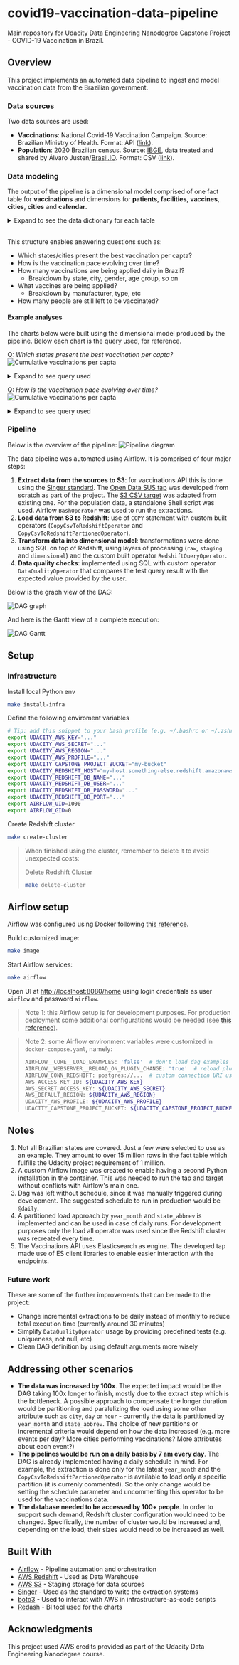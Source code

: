 # covid19-vaccination-data-pipeline
Main repository for Udacity Data Engineering Nanodegree Capstone Project - COVID-19 Vaccination in Brazil.

## Overview
This project implements an automated data pipeline to ingest and model vaccination data from the Brazilian government.

### Data sources
Two data sources are used:
- **Vaccinations**: National Covid-19 Vaccination Campaign. Source: Brazilian Ministry of Health. Format: API ([link](https://opendatasus.saude.gov.br/dataset/covid-19-vacinacao)).
- **Population**: 2020 Brazilian census. Source: [IBGE](https://www.ibge.gov.br/), data treated and shared by Álvaro Justen/[Brasil.IO](https://brasil.io/). Format: CSV ([link](https://raw.githubusercontent.com/turicas/covid19-br/master/covid19br/data/populacao-por-municipio-2020.csv)).

### Data modeling

The output of the pipeline is a dimensional model comprised of one fact table for **vaccinations** and dimensions for **patients**, **facilities**, **vaccines**, **cities**, **cities** and **calendar**.

<details>
  <summary>Expand to see the data dictionary for each table </summary>
    
| fact_vaccinations |  |  |
|---|---|---|
| vaccination_sk | text | Unique identifier of the event |
| patient_sk | text | Unique identifier of the patient |
| facility_sk | text | Unique identifier of the facility |
| vaccine_sk | text | Unique identifier of the vaccine |
| city_sk | text | Unique identifier of the city |
| vaccination_date | timestamptz | When the vaccination was applied |
| vaccinations_count | integer | `1` denoting one vaccination per event |

| dim_patients |  |  |
|---|---|---|
| patient_sk | text | Unique identifier of the patient |
| patient_id | text | Unique identifier of the patient (natural key) |
| patient_age | integer | Age of the patient at the time of vaccination |
| patient_birth_date | text | Birth date |
| patient_biological_gender_enum | text | Gender acronym |
| patient_skin_color_code | text | Skin color code |
| patient_skin_color_value | text | Skin color description |
| patient_address_city_ibge_code | text | Address city code |
| patient_address_city_name | text | Address city name |
| patient_address_state_abbrev | text | Address state abbreviation |
| patient_address_country_code | text | Address country name |
| patient_address_country_name | text | Address country code |
| patient_address_postal_code | text | Address postal code |
| patient_nationality_enum | text | Nationality acronym |
| vaccination_category_code | text | Vaccination category (elderly, healthcare workers, etc) code |
| vaccination_category_name | text | Vaccination category (elderly, healthcare workers, etc) name |
| vaccination_subcategory_code | text | Vaccination subcategory (age group, type of job, etc) code |
| vaccination_subcategory_name | text | Vaccination subcategory (age group, type of job, etc) name |

| dim_facilities |  |  |
|---|---|---|
| facility_sk | text | Unique identifier of the facility |
| facility_code | text | Unique identifier of the facility (natural key) |
| facility_registration_name | text | Formal registration name ("Razão Social") |
| facility_fantasy_name | text | Fantasy registration name ("Nome Fantasia") |
| facility_city_code | text | City IBGE code |
| facility_city_name | text | City name |
| facility_state_abbrev | text | State abbreviation |

| dim_vaccines |  |  |
|---|---|---|
| vaccine_sk | text | Unique identifier of the vaccine |
| vaccination_dose_description | text | First, second or single dose |
| vaccine_type_code | text | Vaccine type code |
| vaccine_type_name | text | Vaccine type name |
| vaccine_batch_code | text | Vaccine manufacture batch code ("Lote") |
| vaccine_manufacturer_name | text | Vaccine manufacturer name |
| vaccine_manufacturer_reference_code | text | Vaccine manufacturer code |

| dim_cities |  |  |
|---|---|---|
| city_sk | text | Unique identifier of the city |
| state | text | State abbreviation |
| state_ibge_code | text | State IBGE code |
| city_ibge_code | text | City IBGE code (7 digits) |
| city | text | City name |
| estimated_population | integer | Estimated population |
| cropped_city_ibge_code | text | Adjusted city code (6 digits) |

| dim_calendar |  |  |
|---|---|---|
| full_date | timestamptz | Full date |
| day | integer | Day of the month number |
| week | integer | Week of the year number |
| month | integer | Month number |
| year | integer | Year number |
| weekday | integer | Weekday number |

</details>

<br>

This structure enables answering questions such as:

- Which states/cities present the best vaccination per capta?
- How is the vaccination pace evolving over time?
- How many vaccinations are being applied daily in Brazil?
    - Breakdown by state, city, gender, age group, so on
- What vaccines are being applied?
    - Breakdown by manufacturer, type, etc
- How many people are still left to be vaccinated?

#### Example analyses
The charts below were built using the dimensional model produced by the pipeline. Below each chart is the query used, for reference.

Q: _Which states present the best vaccination per capta?_
![Cumulative vaccinations per capta](./images/analysis-cumulative-vaccinations-per-capta.png)

<details>
  <summary>Expand to see query used </summary>


```sql
with state_populations as
(
    -- Pre-aggregate population by state before joining
    select
        state,
        sum(estimated_population) as state_population
    from
        dim_cities
    group by 
        1
),


daily_vaccinations as
(
    select
        dca.full_date as vaccination_date,
        dfa.facility_state_abbrev as state,
        max(pop.state_population) as state_population,
        sum(fva.vaccinations_count) as daily_vaccinations
    from
        fact_vaccinations fva
        inner join
        dim_calendar dca on fva.vaccination_date = dca.full_date
        inner join
        dim_facilities dfa on fva.facility_sk = dfa.facility_sk
        inner join
        state_populations pop on dfa.facility_state_abbrev = pop.state
    where
        dfa.facility_state_abbrev != 'SC'  -- removing due to incomplete data
    group by
        1,2
),

cumulative_daily_vaccinations as
(
    select
        *,
        sum(daily_vaccinations) over (
            partition by state 
            order by vaccination_date 
            rows between unbounded preceding and current row
        )::float as cumulative_daily_vaccinations 
    from
        daily_vaccinations
)

select
    *,
    cumulative_daily_vaccinations / state_population as cumulative_daily_vaccinations_per_capta
from
    cumulative_daily_vaccinations

```
</details>

Q: _How is the vaccination pace evolving over time?_
![Cumulative vaccinations per capta](./images/analysis-daily-vaccinations-per-capta.png)

<details>
  <summary>Expand to see query used </summary>


```sql
with state_populations as
(
    -- Pre-aggregate population by state before joining
    select
        state,
        sum(estimated_population) as state_population
    from
        dim_cities
    group by 
        1
),


daily_vaccinations_per_capta as
(
    select
        dca.full_date as vaccination_date,
        dfa.facility_state_abbrev as state,
        sum(fva.vaccinations_count)::float / max(pop.state_population) as vaccinations_per_capta
    from
        fact_vaccinations fva
        inner join
        dim_calendar dca on fva.vaccination_date = dca.full_date
        inner join
        dim_facilities dfa on fva.facility_sk = dfa.facility_sk
        inner join
        state_populations pop on dfa.facility_state_abbrev = pop.state
    where
        dfa.facility_state_abbrev != 'SC'  -- removing due to incomplete data
    group by
        1,2
)

select
    *,
    avg(vaccinations_per_capta) over (
        partition by state 
        order by vaccination_date 
        rows between 29 preceding and current row
    ) as rolling_avg_30_days 
from
    daily_vaccinations_per_capta


```
</details>



### Pipeline
Below is the overview of the pipeline:
![Pipeline diagram](./images/pipeline-diagram.png)

The data pipeline was automated using Airflow. It is comprised of four major steps:
1. **Extract data from the sources to S3**: for vaccinations API this is done using the [Singer standard](https://www.singer.io/). The [Open Data SUS tap](https://github.com/lpillmann/tap-opendatasus) was developed from scratch as part of the project. The [S3 CSV target](https://github.com/lpillmann/pipelinewise-target-s3-csv) was adapted from existing one. For the population data, a standalone Shell script was used. Airflow `BashOperator` was used to run the extractions.
1. **Load data from S3 to Redshift**: use of `COPY` statement with custom built operators (`CopyCsvToRedshiftOperator` and `CopyCsvToRedshiftPartionedOperator`).
1. **Transform data into dimensional model**: transformations were done using SQL on top of Redshift, using layers of processing (`raw`, `staging` and `dimensional`) and the custom built operator `RedshiftQueryOperator`.
1. **Data quality checks**: implemented using SQL with custom operator `DataQualityOperator` that compares the test query result with the expected value provided by the user.

Below is the graph view of the DAG:

![DAG graph](./images/airflow-dag.png)

And here is the Gantt view of a complete execution:

![DAG Gantt](./images/airflow-gantt.png)

## Setup
### Infrastructure
Install local Python env
```bash
make install-infra
```

Define the following enviroment variables
```bash
# Tip: add this snippet to your bash profile (e.g. ~/.bashrc or ~/.zshrc if you use ZSH)
export UDACITY_AWS_KEY="..."
export UDACITY_AWS_SECRET="..."
export UDACITY_AWS_REGION="..."
export UDACITY_AWS_PROFILE="..."
export UDACITY_CAPSTONE_PROJECT_BUCKET="my-bucket"
export UDACITY_REDSHIFT_HOST="my-host.something-else.redshift.amazonaws.com"
export UDACITY_REDSHIFT_DB_NAME="..."
export UDACITY_REDSHIFT_DB_USER="..."
export UDACITY_REDSHIFT_DB_PASSWORD="..."
export UDACITY_REDSHIFT_DB_PORT="..."
export AIRFLOW_UID=1000
export AIRFLOW_GID=0
```

Create Redshift cluster
```bash
make create-cluster
```

>When finished using the cluster, remember to delete it to avoid unexpected costs:
>
>Delete Redshift Cluster
>```bash
>make delete-cluster
>```


## Airflow setup
Airflow was configured using Docker following [this reference](https://airflow.apache.org/docs/apache-airflow/stable/start/docker.html#running-airflow).

Build customized image:
```bash
make image
```

Start Airflow services:
```bash
make airflow
```

Open UI at [http://localhost:8080/home](http://localhost:8080/home) using login credentials as user `airflow` and password `airflow`.

> Note 1: this Airflow setup is for development purposes. For production deployment some additional configurations would be needed (see [this reference](https://airflow.apache.org/docs/apache-airflow/stable/production-deployment.html)).

> Note 2: some Airflow environment variables were customized in `docker-compose.yaml`, namely:
>```bash
>AIRFLOW__CORE__LOAD_EXAMPLES: 'false'  # don't load dag examples
>AIRFLOW__WEBSERVER__RELOAD_ON_PLUGIN_CHANGE: 'true'  # reload plugins as soon as they are saved
>AIRFLOW_CONN_REDSHIFT: postgres://...  # custom connection URI using the env vars instead of using UI
>AWS_ACCESS_KEY_ID: ${UDACITY_AWS_KEY}
>AWS_SECRET_ACCESS_KEY: ${UDACITY_AWS_SECRET}
>AWS_DEFAULT_REGION: ${UDACITY_AWS_REGION}
>UDACITY_AWS_PROFILE: ${UDACITY_AWS_PROFILE}
>UDACITY_CAPSTONE_PROJECT_BUCKET: ${UDACITY_CAPSTONE_PROJECT_BUCKET}
>```

## Notes
1. Not all Brazilian states are covered. Just a few were selected to use as an example. They amount to over 15 million rows in the fact table which fulfills the Udacity project requirement of 1 million.
1. A custom Airflow image was created to enable having a second Python installation in the container. This was needed to run the tap and target without conflicts with Airflow's main one.
1. Dag was left without schedule, since it was manually triggered during development. The suggested schedule to run in production would be `@daily`.
1. A partitioned load approach by `year_month` and `state_abbrev` is implemented and can be used in case of daily runs. For development purposes only the load all operator was used since the Redshift cluster was recreated every time.
1. The Vaccinations API uses Elasticsearch as engine. The developed tap made use of ES client libraries to enable easier interaction with the endpoints.


### Future work
These are some of the further improvements that can be made to the project:
- Change incremental extractions to be daily instead of monthly to reduce total execution time (currently around 30 minutes)
- Simplify `DataQualityOperator` usage by providing predefined tests (e.g. uniqueness, not null, etc)
- Clean DAG definition by using default arguments more wisely

## Addressing other scenarios
- **The data was increased by 100x**. The expected impact would be the DAG taking 100x longer to finish, mostly due to the extract step which is the bottleneck. A possible approach to compensate the longer duration would be partitioning and paralelizing the load using some other attribute such as `city`, `day` or `hour` - currently the data is partitioned by `year_month` and `state_abbrev`. The choice of new partitions or incremental criteria would depend on how the data increased (e.g. more events per day? More cities performing vaccinations? More attributes about each event?)
- **The pipelines would be run on a daily basis by 7 am every day**. The DAG is already implemented having a daily schedule in mind. For example, the extraction is done only for the latest `year_month` and the `CopyCsvToRedshiftPartionedOperator` is available to load only a specific partition (it is currenly commented). So the only change would be setting the schedule parameter and uncommenting this operator to be used for the vaccinations data.
- **The database needed to be accessed by 100+ people**. In order to support such demand, Redshift cluster configuration would need to be changed. Specifically, the number of cluster would be increased and, depending on the load, their sizes would need to be increased as well.

## Built With

  - [Airflow](https://airflow.apache.org/) - Pipeline automation and orchestration
  - [AWS Redshift](https://aws.amazon.com/redshift/?whats-new-cards.sort-by=item.additionalFields.postDateTime&whats-new-cards.sort-order=desc) - Used as Data Warehouse
  - [AWS S3](https://aws.amazon.com/s3/) - Staging storage for data sources
  - [Singer](https://www.singer.io/) - Used as the standard to write the extraction systems
  - [boto3](https://boto3.amazonaws.com/v1/documentation/api/latest/index.html) - Used to interact with AWS in infrastructure-as-code scripts
  - [Redash](https://redash.io/) - BI tool used for the charts

## Acknowledgments

This project used AWS credits provided as part of the Udacity Data Engineering Nanodegree course.
